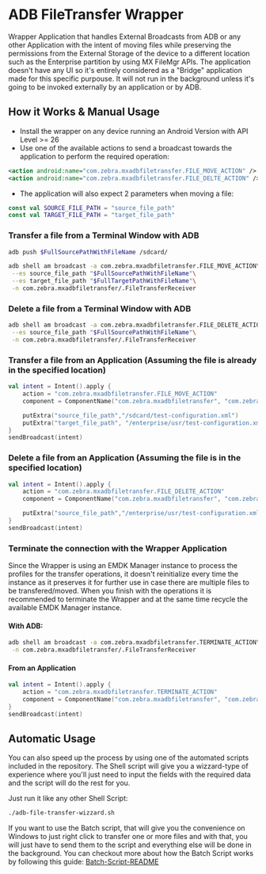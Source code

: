 # ADB FileTransfer Wrapper

Wrapper Application that handles External Broadcasts from ADB or any other Application with the intent of moving files while preserving the permissions from the External Storage of the device to a different location such as the Enterprise partition by using MX FileMgr APIs.
The application doesn't have any UI so it's entirely considered as a "Bridge" application made for this specific purpouse.
It will not run in the background unless it's going to be invoked externally by an application or by ADB.

## How it Works & Manual Usage

- Install the wrapper on any device running an Android Version with API Level >= 26
- Use one of the available actions to send a broadcast towards the application to perform the required operation:

```xml
<action android:name="com.zebra.mxadbfiletransfer.FILE_MOVE_ACTION" />
<action android:name="com.zebra.mxadbfiletransfer.FILE_DELTE_ACTION" />
```

- The application will also expect 2 parameters when moving a file:

```kotlin
const val SOURCE_FILE_PATH = "source_file_path"
const val TARGET_FILE_PATH = "target_file_path"
```

### Transfer a file from a Terminal Window with ADB

```bash
adb push $FullSourcePathWithFileName /sdcard/

adb shell am broadcast -a com.zebra.mxadbfiletransfer.FILE_MOVE_ACTION\
 --es source_file_path "$FullSourcePathWithFileName"\
 --es target_file_path "$FullTargetPathWithFileName"\
 -n com.zebra.mxadbfiletransfer/.FileTransferReceiver
```

### Delete a file from a Terminal Window with ADB

```bash
adb shell am broadcast -a com.zebra.mxadbfiletransfer.FILE_DELETE_ACTION\
 --es source_file_path "$FullSourcePathWithFileName"\
 -n com.zebra.mxadbfiletransfer/.FileTransferReceiver
```

### Transfer a file from an Application (Assuming the file is already in the specified location)

```kotlin
val intent = Intent().apply {
    action = "com.zebra.mxadbfiletransfer.FILE_MOVE_ACTION"
    component = ComponentName("com.zebra.mxadbfiletransfer", "com.zebra.mxadbfiletransfer.FileTransferReceiver")

    putExtra("source_file_path","/sdcard/test-configuration.xml")
    putExtra("target_file_path", "/enterprise/usr/test-configuration.xml")
}
sendBroadcast(intent)
```


### Delete a file from an Application (Assuming the file is in the specified location)

```kotlin
val intent = Intent().apply {
    action = "com.zebra.mxadbfiletransfer.FILE_DELETE_ACTION"
    component = ComponentName("com.zebra.mxadbfiletransfer", "com.zebra.mxadbfiletransfer.FileTransferReceiver")

    putExtra("source_file_path","/enterprise/usr/test-configuration.xml")
}
sendBroadcast(intent)
```

### Terminate the connection with the Wrapper Application

Since the Wrapper is using an EMDK Manager instance to process the profiles for the transfer operations, it doesn't reinitialize every time the instance as it preserves it for further use in case there are multiple files to be transfered/moved.
When you finish with the operations it is recommended to terminate the Wrapper and at the same time recycle the available EMDK Manager instance.

#### With ADB:

```bash
adb shell am broadcast -a com.zebra.mxadbfiletransfer.TERMINATE_ACTION\
 -n com.zebra.mxadbfiletransfer/.FileTransferReceiver
```

#### From an Application

```kotlin
val intent = Intent().apply {
    action = "com.zebra.mxadbfiletransfer.TERMINATE_ACTION"
    component = ComponentName("com.zebra.mxadbfiletransfer", "com.zebra.mxadbfiletransfer.FileTransferReceiver")
}
sendBroadcast(intent)
```

## Automatic Usage

You can also speed up the process by using one of the automated scripts included in the repository.
The Shell script will give you a wizzard-type of experience where you'll just need to input the fields with the required data and the script will do the rest for you.

Just run it like any other Shell Script:

```bash
./adb-file-transfer-wizzard.sh
```

If you want to use the Batch script, that will give you the convenience on Windows to just right click to transfer one or more files and with that, you will just have to send them to the script and everything else will be done in the background.
You can checkout more about how the Batch Script works by following this guide: [Batch-Script-README](https://github.com/nilac8991/mx-adb-filetransfer/files/9828754/Batch-Script-README.pdf)